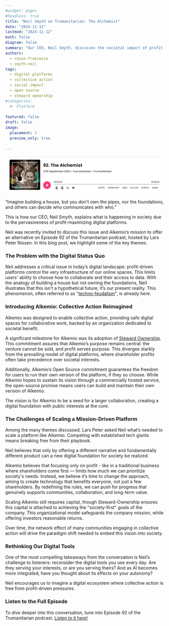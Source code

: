 ```yaml
---
#widget: pages
#headless: true
title: "Neil Smyth on Trumanitarian: The Alchemist"
date: "2024-11-12"
lastmod: "2024-11-12"
math: false
diagram: false
summary: "Our CEO, Neil Smyth, discusses the societal impact of profit-driven digital platforms and Alkemio's mission to offer an alternative on the Trumanitarian podcast."
authors:
  - rosso-francesco
  - smyth-neil
tags:
  - digital platforms
  - collective action
  - social impact
  - open source
  - steward ownership
#categories:
  #- Platform

featured: false
draft: false
image:
  placement: 1
  preview_only: true

---
```

![Neil Smyth's interview on the Trumanitarian podcast](./header.png)

“Imagine building a house, but you don’t own the pipes, nor the foundations, and others can decide who communicates with who.”

This is how our CEO, Neil Smyth, explains what is happening in society due to the pervasiveness of profit-maximizing digital platforms.

Neil was recently invited to discuss this issue and Alkemio’s mission to offer an alternative on Episode 92 of the Trumanitarian podcast, hosted by Lars Peter Nissen. In this blog post, we highlight some of the key themes.

### The Problem with the Digital Status Quo

Neil addresses a critical issue in today’s digital landscape: profit-driven platforms control the very infrastructure of our online spaces. This limits users' ability to choose how to collaborate and their access to data. With the analogy of building a house but not owning the foundations, Neil illustrates that this isn't a hypothetical future; it’s our present reality. This phenomenon, often referred to as "[techno-feudalism](https://www.wired.com/story/yanis-varoufakis-technofeudalism-interview/)", is already here.

### Introducing Alkemio: Collective Action Reimagined 

Alkemio was designed to enable collective action, providing safe digital spaces for collaborative work, backed by an organization dedicated to societal benefit.

A significant milestone for Alkemio was its adoption of [Steward Ownership](https://purpose-economy.org/en/whats-steward-ownership/). This commitment assures that Alkemio’s purpose remains central: the venture cannot be sold, and profit serves purpose. This diverges starkly from the prevailing model of digital platforms, where shareholder profits often take precedence over societal interests.

Additionally, Alkemio’s Open Source commitment guarantees the freedom for users to run their own version of the platform, if they so choose. While Alkemio hopes to sustain its vision through a commercially hosted service, the open-source promise means users can build and maintain their own version of Alkemio.

The vision is for Alkemio to be a seed for a larger collaboration, creating a digital foundation with public interests at the core.

### The Challenges of Scaling a Mission-Driven Platform

Among the many themes discussed, Lars Peter asked Neil what’s needed to scale a platform like Alkemio. Competing with established tech giants means breaking free from their playbook.

Neil believes that only by offering a different narrative and fundamentally different product can a new digital foundation for society be realized.

Alkemio believes that focusing only on profit - like in a traditional business where shareholders come first — limits how much we can prioritize society's needs. Instead, we believe it’s time to change the approach, aiming to create technology that benefits everyone, not just a few shareholders. By redefining the rules, we can push for progress that genuinely supports communities, collaboration, and long-term value.

Scaling Alkemio still requires capital, though Steward-Ownership ensures this capital is attached to achieving the "society-first" goals of the company. This organizational model safeguards the company mission, while offering investors reasonable returns.

Over time, the network effect of many communities engaging in collective action will drive the paradigm shift needed to embed this vision into society.

### Rethinking Our Digital Tools

One of the most compelling takeaways from the conversation is Neil’s challenge to listeners: reconsider the digital tools you use every day. Are they serving your interests, or are you serving theirs? And as AI becomes more integrated, have you thought about its effects on your autonomy?

Neil encourages us to imagine a digital ecosystem where collective action is free from profit-driven pressures.

### Listen to the Full Episode

To dive deeper into this conversation, tune into Episode 92 of the Trumanitarian podcast. [Listen to it here!](https://trumanitarian.org/episodes/92-alkemio/)
